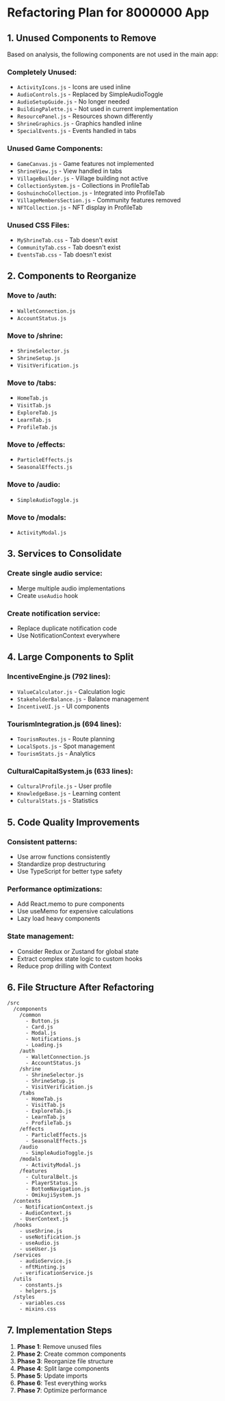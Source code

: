 # Refactoring Plan for 8000000 App

## 1. Unused Components to Remove
Based on analysis, the following components are not used in the main app:

### Completely Unused:
- `ActivityIcons.js` - Icons are used inline
- `AudioControls.js` - Replaced by SimpleAudioToggle
- `AudioSetupGuide.js` - No longer needed
- `BuildingPalette.js` - Not used in current implementation
- `ResourcePanel.js` - Resources shown differently
- `ShrineGraphics.js` - Graphics handled inline
- `SpecialEvents.js` - Events handled in tabs

### Unused Game Components:
- `GameCanvas.js` - Game features not implemented
- `ShrineView.js` - View handled in tabs
- `VillageBuilder.js` - Village building not active
- `CollectionSystem.js` - Collections in ProfileTab
- `GoshuinchoCollection.js` - Integrated into ProfileTab
- `VillageMembersSection.js` - Community features removed
- `NFTCollection.js` - NFT display in ProfileTab

### Unused CSS Files:
- `MyShrineTab.css` - Tab doesn't exist
- `CommunityTab.css` - Tab doesn't exist  
- `EventsTab.css` - Tab doesn't exist

## 2. Components to Reorganize

### Move to /auth:
- `WalletConnection.js`
- `AccountStatus.js`

### Move to /shrine:
- `ShrineSelector.js`
- `ShrineSetup.js`
- `VisitVerification.js`

### Move to /tabs:
- `HomeTab.js`
- `VisitTab.js`
- `ExploreTab.js`
- `LearnTab.js`
- `ProfileTab.js`

### Move to /effects:
- `ParticleEffects.js`
- `SeasonalEffects.js`

### Move to /audio:
- `SimpleAudioToggle.js`

### Move to /modals:
- `ActivityModal.js`

## 3. Services to Consolidate

### Create single audio service:
- Merge multiple audio implementations
- Create `useAudio` hook

### Create notification service:
- Replace duplicate notification code
- Use NotificationContext everywhere

## 4. Large Components to Split

### IncentiveEngine.js (792 lines):
- `ValueCalculator.js` - Calculation logic
- `StakeholderBalance.js` - Balance management
- `IncentiveUI.js` - UI components

### TourismIntegration.js (694 lines):
- `TourismRoutes.js` - Route planning
- `LocalSpots.js` - Spot management
- `TourismStats.js` - Analytics

### CulturalCapitalSystem.js (633 lines):
- `CulturalProfile.js` - User profile
- `KnowledgeBase.js` - Learning content
- `CulturalStats.js` - Statistics

## 5. Code Quality Improvements

### Consistent patterns:
- Use arrow functions consistently
- Standardize prop destructuring
- Use TypeScript for better type safety

### Performance optimizations:
- Add React.memo to pure components
- Use useMemo for expensive calculations
- Lazy load heavy components

### State management:
- Consider Redux or Zustand for global state
- Extract complex state logic to custom hooks
- Reduce prop drilling with Context

## 6. File Structure After Refactoring

```
/src
  /components
    /common
      - Button.js
      - Card.js
      - Modal.js
      - Notifications.js
      - Loading.js
    /auth
      - WalletConnection.js
      - AccountStatus.js
    /shrine
      - ShrineSelector.js
      - ShrineSetup.js
      - VisitVerification.js
    /tabs
      - HomeTab.js
      - VisitTab.js
      - ExploreTab.js
      - LearnTab.js
      - ProfileTab.js
    /effects
      - ParticleEffects.js
      - SeasonalEffects.js
    /audio
      - SimpleAudioToggle.js
    /modals
      - ActivityModal.js
    /features
      - CulturalBelt.js
      - PlayerStatus.js
      - BottomNavigation.js
      - OmikujiSystem.js
  /contexts
    - NotificationContext.js
    - AudioContext.js
    - UserContext.js
  /hooks
    - useShrine.js
    - useNotification.js
    - useAudio.js
    - useUser.js
  /services
    - audioService.js
    - nftMinting.js
    - verificationService.js
  /utils
    - constants.js
    - helpers.js
  /styles
    - variables.css
    - mixins.css
```

## 7. Implementation Steps

1. **Phase 1**: Remove unused files
2. **Phase 2**: Create common components
3. **Phase 3**: Reorganize file structure
4. **Phase 4**: Split large components
5. **Phase 5**: Update imports
6. **Phase 6**: Test everything works
7. **Phase 7**: Optimize performance
